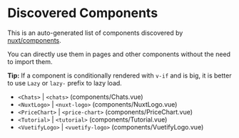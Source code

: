 # Discovered Components

This is an auto-generated list of components discovered by [nuxt/components](https://github.com/nuxt/components).

You can directly use them in pages and other components without the need to import them.

**Tip:** If a component is conditionally rendered with `v-if` and is big, it is better to use `Lazy` or `lazy-` prefix to lazy load.

- `<Chats>` | `<chats>` (components/Chats.vue)
- `<NuxtLogo>` | `<nuxt-logo>` (components/NuxtLogo.vue)
- `<PriceChart>` | `<price-chart>` (components/PriceChart.vue)
- `<Tutorial>` | `<tutorial>` (components/Tutorial.vue)
- `<VuetifyLogo>` | `<vuetify-logo>` (components/VuetifyLogo.vue)
